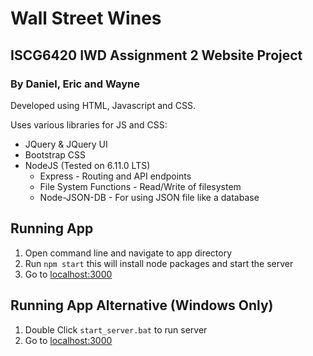 # Wall Street Wines
## ISCG6420 IWD Assignment 2 Website Project
### By Daniel, Eric and Wayne

Developed using HTML, Javascript and CSS.

Uses various libraries for JS and CSS:
- JQuery & JQuery UI
- Bootstrap CSS
- NodeJS (Tested on 6.11.0 LTS)
    - Express - Routing and API endpoints
    - File System Functions - Read/Write of filesystem
    - Node-JSON-DB - For using JSON file like a database

## Running App
1. Open command line and navigate to app directory
2. Run `npm start` this will install node packages and start the server
3. Go to [localhost:3000](http://localhost:3000)

## Running App Alternative (Windows Only)
1. Double Click `start_server.bat` to run server
2. Go to [localhost:3000](http://localhost:3000)

